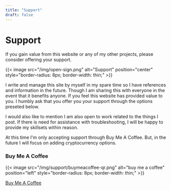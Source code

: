 ```yaml
---
title: "Support"
draft: false
---
```


# Support

If you gain value from this website or any of my other projects, please consider
offering your support.

{{< image src="/img/open-sign.png" alt="Support" position="center" style="border-radius: 8px; border-width: thin;" >}}

I write and manage this site by myself in my spare time so I have references and
information in the future. Though I am sharing this with everyone in the event
that it benefits anyone. If you feel this website has provided value to you. I 
humbly ask that you offer you your support through the options preseted below.

I would also like to mention I am also open to work related to the things I
post. If there is need for assistance with troubleshooting, I will be happy to
provide my skillsets within reason.

At this time I'm only accepting support through Buy Me A Coffee. But, in the 
future I will focus on adding cryptocurrency options.

### Buy Me A Coffee

{{< image src="/img/support/buymeacoffee-qr.png" alt="buy me a coffee" position="left" style="border-radius: 8px; border-width: thin;" >}}

[Buy Me A Coffee](https://buymeacoffee.com/n3s0)

